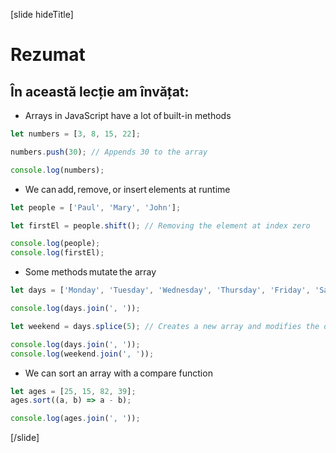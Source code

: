 [slide hideTitle]
# Rezumat


## În această lecție am învățat:

- Arrays in JavaScript have a lot of built\-in methods

```js live
let numbers = [3, 8, 15, 22];

numbers.push(30); // Appends 30 to the array

console.log(numbers);
```

- We can add, remove, or insert elements at runtime
  
```js live
let people = ['Paul', 'Mary', 'John'];

let firstEl = people.shift(); // Removing the element at index zero

console.log(people);
console.log(firstEl);
```

- Some methods mutate the array

```js live
let days = ['Monday', 'Tuesday', 'Wednesday', 'Thursday', 'Friday', 'Saturday', 'Sunday'];

console.log(days.join(', '));

let weekend = days.splice(5); // Creates a new array and modifies the original

console.log(days.join(', '));
console.log(weekend.join(', '));
```

- We can sort an array with a compare function

```js live
let ages = [25, 15, 82, 39];
ages.sort((a, b) => a - b);

console.log(ages.join(', '));
```

[/slide]